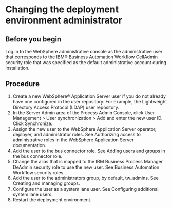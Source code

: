 # Changing the deployment environment administrator

## Before you begin

Log in to the WebSphere administrative console as the administrative user that corresponds to the
IBM® Business Automation Workflow
CellAdmin security role that was specified as the default administrative account during
installation.

## Procedure

1. Create a new WebSphere® Application
Server user if you do
not already have one configured in the user repository. For example, the Lightweight Directory
Access Protocol (LDAP) user repository.
2. In the Server Admin area of the Process Admin Console, click User
Management > User
synchronization > Add and enter the new user ID. Click
Synchronize.
3. Assign the new user to the WebSphere Application
Server
operator, deployer, and administrator roles.  See Authorizing access to administrative roles in the WebSphere Application
Server documentation.
4. Add the user to the bus connector role. See Adding users and groups in the bus connector
role.
5. Change the alias that is mapped to the IBM Business Process Manager DeAdmin
security role to use the new user.  See Business Automation Workflow security roles.
6. Add the user to the administrators group, by default, tw\_admins.
 See Creating and managing groups.
7. Configure the user as a system lane user. See Configuring additional system lane users.
8. Restart the deployment environment.
